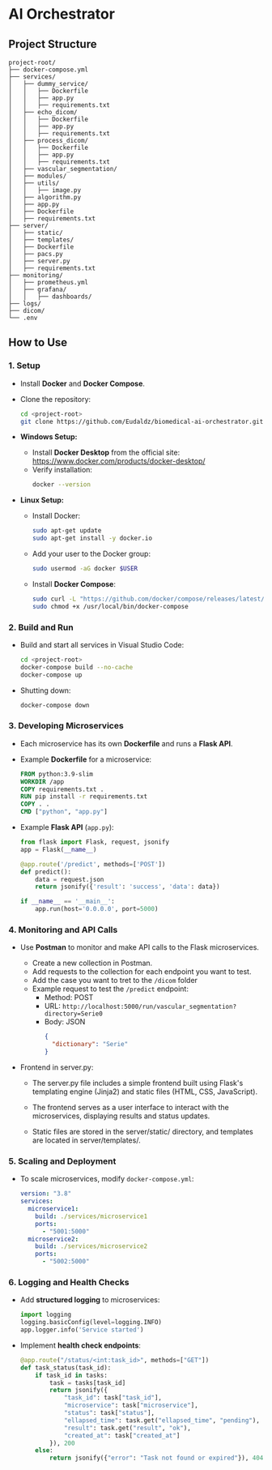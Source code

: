 # AI Orchestrator

## Project Structure

```
project-root/
├── docker-compose.yml
├── services/
│   ├── dummy_service/
│   │   ├── Dockerfile
│   │   ├── app.py
│   │   ├── requirements.txt
│   ├── echo_dicom/
│   │   ├── Dockerfile
│   │   ├── app.py
│   │   ├── requirements.txt
│   ├── process_dicom/
│   │   ├── Dockerfile
│   │   ├── app.py
│   │   ├── requirements.txt
│   ├── vascular_segmentation/
│   ├── modules/
│   ├── utils/
│   │   ├── image.py
│   ├── algorithm.py
│   ├── app.py
│   ├── Dockerfile
│   ├── requirements.txt
├── server/
│   ├── static/
│   ├── templates/
│   ├── Dockerfile
│   ├── pacs.py
│   ├── server.py
│   ├── requirements.txt
├── monitoring/
│   ├── prometheus.yml
│   ├── grafana/
│   │   ├── dashboards/
├── logs/
├── dicom/
└── .env
```

## How to Use

### 1. Setup

- Install **Docker** and **Docker Compose**.
- Clone the repository:

  ```bash
  cd <project-root>
  git clone https://github.com/Eudaldz/biomedical-ai-orchestrator.git
  ```

- **Windows Setup:**

  - Install **Docker Desktop** from the official site: https://www.docker.com/products/docker-desktop/
  - Verify installation:
    ```bash
    docker --version
    ```

- **Linux Setup:**
  - Install Docker:
    ```bash
    sudo apt-get update
    sudo apt-get install -y docker.io
    ```
  - Add your user to the Docker group:
    ```bash
    sudo usermod -aG docker $USER
    ```
  - Install **Docker Compose**:
    ```bash
    sudo curl -L "https://github.com/docker/compose/releases/latest/download/docker-compose-$(uname -s)-$(uname -m)" -o /usr/local/bin/docker-compose
    sudo chmod +x /usr/local/bin/docker-compose
    ```

### 2. Build and Run

- Build and start all services in Visual Studio Code:

  ```bash
  cd <project-root>
  docker-compose build --no-cache
  docker-compose up
  ```

- Shutting down:

  ```bash
  docker-compose down
  ```

### 3. Developing Microservices

- Each microservice has its own **Dockerfile** and runs a **Flask API**.
- Example **Dockerfile** for a microservice:

  ```dockerfile
  FROM python:3.9-slim
  WORKDIR /app
  COPY requirements.txt .
  RUN pip install -r requirements.txt
  COPY . .
  CMD ["python", "app.py"]
  ```

- Example **Flask API** (`app.py`):

  ```python
  from flask import Flask, request, jsonify
  app = Flask(__name__)

  @app.route('/predict', methods=['POST'])
  def predict():
      data = request.json
      return jsonify({'result': 'success', 'data': data})

  if __name__ == '__main__':
      app.run(host='0.0.0.0', port=5000)
  ```

### 4. Monitoring and API Calls

- Use **Postman** to monitor and make API calls to the Flask microservices.
  - Create a new collection in Postman.
  - Add requests to the collection for each endpoint you want to test.
  - Add the case you want to tret to the `/dicom` folder
  - Example request to test the `/predict` endpoint:
    - Method: POST
    - URL: `http://localhost:5000/run/vascular_segmentation?directory=Serie0`
    - Body: JSON
      ```json
      {
        "dictionary": "Serie"
      }
      ```
- Frontend in server.py:

  - The server.py file includes a simple frontend built using Flask's templating engine (Jinja2)
    and static files (HTML, CSS, JavaScript).

  - The frontend serves as a user interface to interact with the microservices,
    displaying results and status updates.

  - Static files are stored in the server/static/ directory,
    and templates are located in server/templates/.

### 5. Scaling and Deployment

- To scale microservices, modify `docker-compose.yml`:
  ```yaml
  version: "3.8"
  services:
    microservice1:
      build: ./services/microservice1
      ports:
        - "5001:5000"
    microservice2:
      build: ./services/microservice2
      ports:
        - "5002:5000"
  ```

### 6. Logging and Health Checks

- Add **structured logging** to microservices:

  ```python
  import logging
  logging.basicConfig(level=logging.INFO)
  app.logger.info('Service started')
  ```

- Implement **health check endpoints**:
  ```python
  @app.route("/status/<int:task_id>", methods=["GET"])
  def task_status(task_id):
      if task_id in tasks:
          task = tasks[task_id]
          return jsonify({
              "task_id": task["task_id"],
              "microservice": task["microservice"],
              "status": task["status"],
              "ellapsed_time": task.get("ellapsed_time", "pending"),
              "result": task.get("result", "ok"),
              "created_at": task["created_at"]
          }), 200
      else:
          return jsonify({"error": "Task not found or expired"}), 404
  ```
